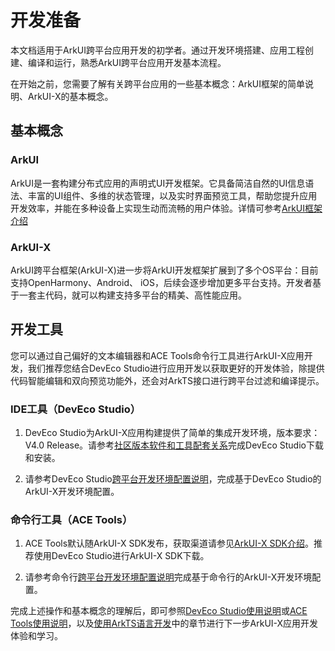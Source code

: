 # 开发准备

本文档适用于ArkUI跨平台应用开发的初学者。通过开发环境搭建、应用工程创建、编译和运行，熟悉ArkUI跨平台应用开发基本流程。

在开始之前，您需要了解有关跨平台应用的一些基本概念：ArkUI框架的简单说明、ArkUI-X的基本概念。

## 基本概念

### ArkUI

ArkUI是一套构建分布式应用的声明式UI开发框架。它具备简洁自然的UI信息语法、丰富的UI组件、多维的状态管理，以及实时界面预览工具，帮助您提升应用开发效率，并能在多种设备上实现生动而流畅的用户体验。详情可参考[ArkUI框架介绍](https://gitee.com/openharmony/docs/blob/master/zh-cn/application-dev/ui/arkui-overview.md)

### ArkUI-X

ArkUI跨平台框架(ArkUI-X)进一步将ArkUI开发框架扩展到了多个OS平台：目前支持OpenHarmony、Android、 iOS，后续会逐步增加更多平台支持。开发者基于一套主代码，就可以构建支持多平台的精美、高性能应用。


## 开发工具

您可以通过自己偏好的文本编辑器和ACE Tools命令行工具进行ArkUI-X应用开发，我们推荐您结合DevEco Studio进行应用开发以获取更好的开发体验，除提供代码智能编辑和双向预览功能外，还会对ArkTS接口进行跨平台过滤和编译提示。

### IDE工具（DevEco Studio）

1. DevEco Studio为ArkUI-X应用构建提供了简单的集成开发环境，版本要求：V4.0 Release。请参考[社区版本软件和工具配套关系](../../release-notes/ArkUI-X-v1.0.0-release.md#配套关系)完成DevEco Studio下载和安装。

2. 请参考DevEco Studio[跨平台开发环境配置说明](./start-with-dev-environment.md)，完成基于DevEco Studio的ArkUI-X开发环境配置。

### 命令行工具（ACE Tools）

1. ACE Tools默认随ArkUI-X SDK发布，获取渠道请参见[ArkUI-X SDK介绍](../tools/how-to-use-arkui-x-sdk.md)。推荐使用DevEco Studio进行ArkUI-X SDK下载。

2. 请参考命令行[跨平台开发环境配置说明](./start-with-ace-tools.md#环境准备)完成基于命令行的ArkUI-X开发环境配置。

完成上述操作和基本概念的理解后，即可参照[DevEco Studio使用说明](./start-with-deveco-studio.md)或[ACE Tools使用说明](./start-with-ace-tools.md#创建应用)，以及[使用ArkTS语言开发](./start-with-ets-stage.md)中的章节进行下一步ArkUI-X应用开发体验和学习。
